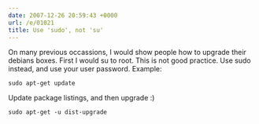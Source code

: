 ```yaml
---
date: 2007-12-26 20:59:43 +0000
url: /e/01021
title: Use 'sudo', not 'su'
---
```



On many previous occassions, I would show people how to upgrade their debians
boxes. First I would su to root. This is not good practice. Use sudo instead,
and use your user password.  Example:

    sudo apt-get update

Update package listings, and then upgrade :)

    sudo apt-get -u dist-upgrade
